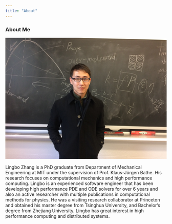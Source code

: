 ```yaml
---
title: "About"
---
```


### About Me
![Lingbo Zhang](/assets/LingboZhang.jpg)

Lingbo Zhang is a PhD graduate from Department of Mechanical Engineering at MIT under the supervision of Prof. Klaus-Jürgen Bathe. His research focuses on computational mechanics and high performance computing. Lingbo is an experienced software engineer that has been developing high performance PDE and ODE solvers for over 6 years and also an active researcher with multiple publications in computational methods for physics. He was a visiting research collaborator at Princeton and obtained his master degree from Tsinghua University, and Bachelor’s degree from Zhejiang University. Lingbo has great interest in high performance computing and distributed systems.



